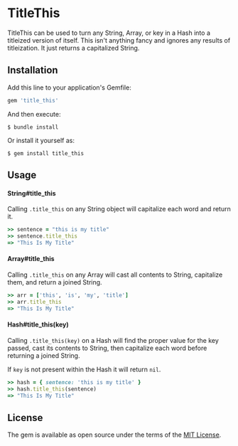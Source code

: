# TitleThis

TitleThis can be used to turn any String, Array, or key in a Hash into a titleized version of itself. This isn't anything fancy and ignores any
results of titleization. It just returns a capitalized String.

## Installation

Add this line to your application's Gemfile:

```ruby
gem 'title_this'
```

And then execute:

    $ bundle install

Or install it yourself as:

    $ gem install title_this

## Usage

#### String#title_this

Calling `.title_this` on any String object will capitalize each word and return it.

```ruby
>> sentence = "this is my title"
>> sentence.title_this
=> "This Is My Title"
```

#### Array#title_this

Calling `.title_this` on any Array will cast all contents to String, capitalize them, and return a joined String.

```ruby
>> arr = ['this', 'is', 'my', 'title']
>> arr.title_this
=> "This Is My Title"
```

#### Hash#title_this(key)

Calling `.title_this(key)` on a Hash will find the proper value for the key passed, cast its contents to String, then capitalize each word before returning a joined String.

If `key` is not present within the Hash it will return `nil`. 

```ruby
>> hash = { sentence: 'this is my title' }
>> hash.title_this(sentence)
=> "This Is My Title"
```

## License

The gem is available as open source under the terms of the [MIT License](https://opensource.org/licenses/MIT).
